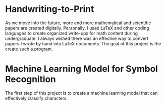 # Handwriting-to-Print
As we move into the future, more and more mathematical and scientific papers are created digitally. Personally, I used LaTeX and other coding languages to create organized write-ups for math content during undergraduate. I always wished there was an effective way to convert papers I wrote by hand into LaTeX documents. The goal of this project is the create such a program.
# Machine Learning Model for Symbol Recognition
The first step of this project is to create a machine learning model that can effectively classify characters. 
